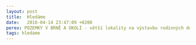 ```yaml
---
layout: post
title:  Hledáme
date:   2016-04-14 23:47:09 +0200
perex: POZEMKY V BRNĚ A OKOLÍ - větší lokality na výstavbu rodinných domů, na pěkných místech 
tags: hledame
---
```



